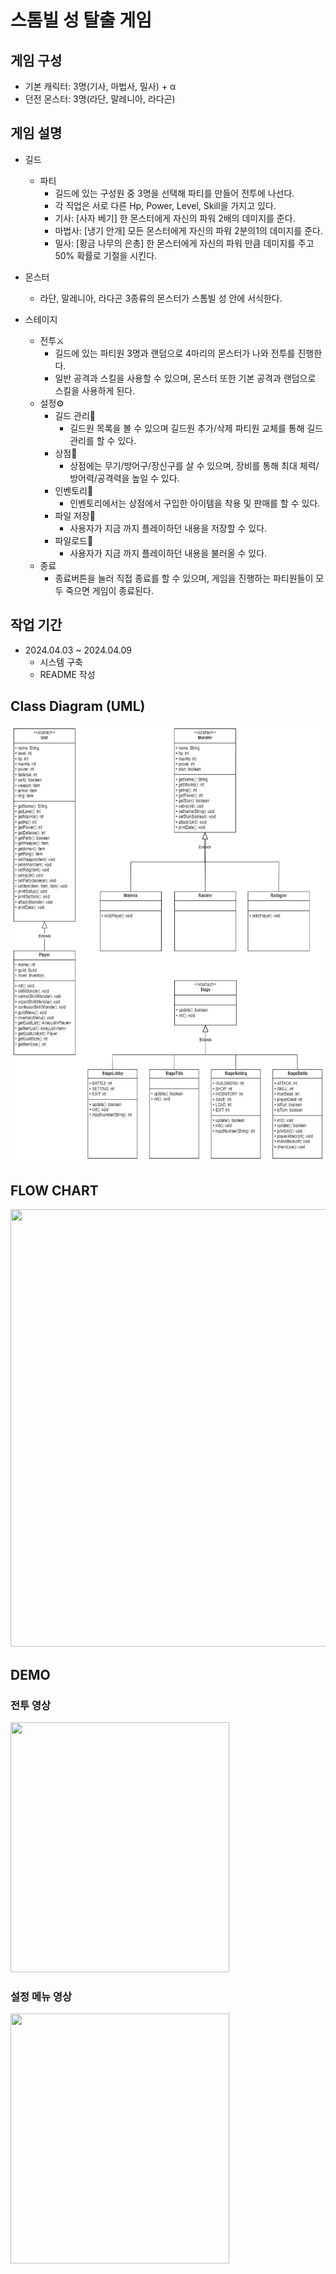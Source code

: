 # 스톰빌 성 탈출 게임

## 게임 구성
* 기본 캐릭터: 3명(기사, 마법사, 밀사) + α
* 던전 몬스터: 3명(라단, 말레니아, 라다곤)

## 게임 설명
* 길드
   * 파티
      * 길드에 있는 구성원 중 3명을 선택해 파티를 만들어 전투에 나선다.
      * 각 직업은 서로 다른 Hp, Power, Level, Skill을 가지고 있다.
      * 기사: [사자 베기] 한 몬스터에게 자신의 파워 2배의 데미지를 준다.
      * 마법사: [냉기 안개] 모든 몬스터에게 자신의 파워 2분의1의 데미지를 준다.
      * 밀사: [황금 나무의 은총] 한 몬스터에게 자신의 파워 만큼 데미지를 주고 50% 확률로 기절을 시킨다.
 * 몬스터
    * 라단, 말레니아, 라다곤 3종류의 몬스터가 스톰빌 성 안에 서식한다.

* 스테이지
    * 전투⚔️
      * 길드에 있는 파티원 3명과 랜덤으로 4마리의 몬스터가 나와 전투를 진행한다.
      * 일반 공격과 스킬을 사용할 수 있으며, 몬스터 또한 기본 공격과 랜덤으로 스킬을 사용하게 된다.
    * 설정⚙️
      * 길드 관리📝
        * 길드원 목록을 볼 수 있으며 길드원 추가/삭제 파티원 교체를 통해 길드 관리를 할 수 있다.
      * 상점🎪
        * 상점에는 무기/방어구/장신구를 살 수 있으며, 장비를 통해 최대 체력/방어력/공격력을 높일 수 있다.
      * 인벤토리👛
        * 인벤토리에서는 상점에서 구입한 아이템을 착용 및 판매를 할 수 있다.
      * 파일 저장📁
        * 사용자가 지금 까지 플레이하던 내용을 저장할 수 있다.
      * 파일로드📁
        * 사용자가 지금 까지 플레이하던 내용을 불러올 수 있다.
    * 종료
      * 종료버튼을 눌러 직접 종료를 할 수 있으며, 게임을 진행하는 파티원들이 모두 죽으면 게임이 종료된다.

## 작업 기간
* 2024.04.03 ~ 2024.04.09
  * 시스템 구축
  * README 작성

## Class Diagram (UML)
<img src = "https://github.com/mingikim-giv/rpgGame/blob/master/images/ELDEN.jpg?raw=true" width = "700px" height = "700px">

## FLOW CHART
<img src = "" width = "700px" height = "700px">

## DEMO
### 전투 영상
<img src = "https://github.com/mingikim-giv/rpgGame/blob/master/images/%EC%A0%84%ED%88%AC%EC%98%81%EC%83%81.gif?raw=true" width = "350px" height = "400px">

### 설정 메뉴 영상
<img src = "https://github.com/mingikim-giv/rpgGame/blob/master/images/%EC%84%A4%EC%A0%95.gif?raw=true" width = "350px" height = "400px">
